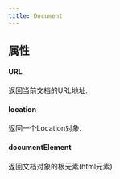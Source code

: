 ```yaml
---
title: Document
---
```


## 属性

#### URL

返回当前文档的URL地址.

#### location

返回一个Location对象.

#### documentElement

返回文档对象的根元素(html元素)